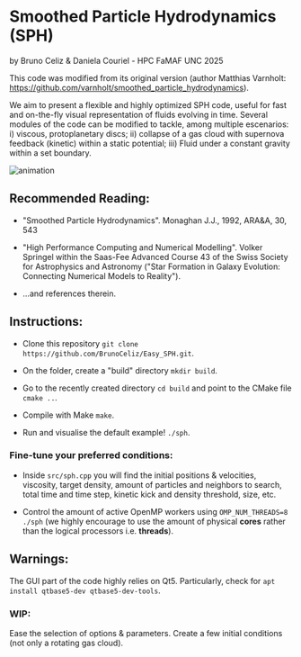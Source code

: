 # Smoothed Particle Hydrodynamics (SPH)
by Bruno Celiz & Daniela Couriel - HPC FaMAF UNC 2025

This code was modified from its original version (author Matthias Varnholt: https://github.com/varnholt/smoothed_particle_hydrodynamics).

We aim to present a flexible and highly optimized SPH code, useful for fast and on-the-fly visual representation of fluids evolving in time. Several modules of the code can be modified to tackle, among multiple escenarios: i) viscous, protoplanetary discs; ii) collapse of a gas cloud with supernova feedback (kinetic) within a static potential; iii) Fluid under a constant gravity within a set boundary.

![animation](SPH_example.gif)

## Recommended Reading:

* "Smoothed Particle Hydrodynamics". Monaghan J.J., 1992, ARA&A, 30, 543

* "High Performance Computing and Numerical Modelling". Volker Springel within the Saas-Fee Advanced Course 43 of the Swiss Society for Astrophysics and Astronomy ("Star Formation in Galaxy Evolution: Connecting Numerical Models to Reality").

* ...and references therein.

## Instructions:

* Clone this repository `git clone https://github.com/BrunoCeliz/Easy_SPH.git`.

* On the folder, create a "build" directory `mkdir build`.

* Go to the recently created directory `cd build` and point to the CMake file `cmake ..`.

* Compile with Make `make`.

* Run and visualise the default example! `./sph`.

### Fine-tune your preferred conditions:

* Inside `src/sph.cpp` you will find the initial positions & velocities, viscosity, target density, amount of particles and neighbors to search, total time and time step, kinetic kick and density threshold, size, etc.

* Control the amount of active OpenMP workers using `OMP_NUM_THREADS=8 ./sph` (we highly encourage to use the amount of physical **cores** rather than the logical processors i.e. **threads**).

## Warnings:

The GUI part of the code highly relies on Qt5. Particularly, check for `apt install qtbase5-dev qtbase5-dev-tools`.

### WIP:

Ease the selection of options & parameters. Create a few initial conditions (not only a rotating gas cloud).